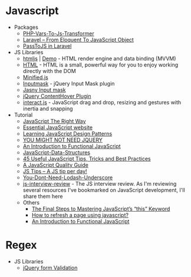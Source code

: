 # Javascript
* Packages
    - [PHP-Vars-To-Js-Transformer](http://goo.gl/dBtLhn)
    - [Laravel – From Eloquent To JavaScript Object](http://goo.gl/AYdb5P)
    - [PassToJS in Laravel](http://goo.gl/yTRf9U)
* JS Libraries
    - [htmljs](http://goo.gl/JAoXqm) | [Demo](http://goo.gl/jhU36b) - HTML render engine and data binding (MVVM)
    - [HTML](http://goo.gl/vyA0aG) - HTML is a small, powerful way for you to enjoy working directly with the DOM
    - [Minified.js](http://minifiedjs.com/)
    - [Inputmask](http://goo.gl/r4e1MB) - jQuery Input Mask plugin
    - [Jasny Input mask](http://goo.gl/Vw4ssa)
    - [jQuery ContentHover Plugin](http://goo.gl/3GtE1g)
    - [interact.js](http://interactjs.io/) - JavaScript drag and drop, resizing and gestures with inertia and snapping
* Tutorial
    - [JavaScript The Right Way](http://www.jstherightway.org/)
    - [Essential JavaScript website](https://goo.gl/lVDFlp)
    - [Learning JavaScript Design Patterns](http://goo.gl/kxdHo7)
    - [YOU MIGHT NOT NEED JQUERY](http://youmightnotneedjquery.com/)
    - [An Introduction to Functional JavaScript](http://goo.gl/brjDRw)
    - [JavaScript-Data-Structures](http://goo.gl/ofk3NR)
    - [45 Useful JavaScript Tips, Tricks and Best Practices](http://goo.gl/axRPjq)
    - [A JavaScript Quality Guide](http://goo.gl/K5hsp0)
    - [JS Tips – A JS tip per day!](http://www.jstips.co/)
    - [You-Dont-Need-Lodash-Underscore](https://goo.gl/MVTsM1)
    - [js-interview-review](https://goo.gl/0DajEh) - The JS interview review. As I'm reviewing several resources I've bookmarked on JavaScript development, I'll share them here
    - Others
        - [The Final Steps to Mastering JavaScript’s “this” Keyword](http://goo.gl/d4NBfe)
        - [How to refresh a page using javascript?](http://goo.gl/YGNpph)
        - [An Introduction to Functional JavaScript](http://goo.gl/QwcAhh)
# Regex
* JS Libraries
    - [jQuery form Validation](http://goo.gl/zIOjcc)
